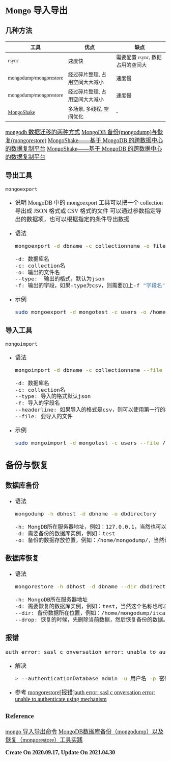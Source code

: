 <font size=4 face='楷体'>

## Mongo 导入导出

### 几种方法

| 工具                                                | 优点                           | 缺点                             |
| --------------------------------------------------- | ------------------------------ | -------------------------------- |
| rsync                                               | 速度快                         | 需要配置 rsync, 数据占用的空间大 |
| mongodump/mongorestore                              | 经过碎片整理, 占用空间大大减小 | 速度慢                           |
| mongodump/mongorestore                              | 经过碎片整理, 占用空间大大减小 | 速度慢                           |
| [MongoShake](https://github.com/alibaba/MongoShake) | 多场景, 多线程, 空间优化       | -                                |

[mongodb 数据迁移的两种方式](https://www.cnblogs.com/wangmo/p/7015809.html)
[MongoDB 备份(mongodump)与恢复(mongorestore)](https://www.runoob.com/mongodb/mongodb-mongodump-mongorestore.html)
[MongoShake——基于 MongoDB 的跨数据中心的数据复制平台](https://developer.aliyun.com/article/603329)
[MongoShake——基于 MongoDB 的跨数据中心的数据复制平台](https://blog.51cto.com/lee90/2390883)

### 导出工具

`mongoexport`

- 说明
  MongoDB 中的 mongoexport 工具可以把一个 collection 导出成 JSON 格式或 CSV 格式的文件
  可以通过参数指定导出的数据项，也可以根据指定的条件导出数据
- 语法

  ```bash
  mongoexport -d dbname -c collectionname -o file --type json/csv -f field

  -d: 数据库名
  -c: collection名
  -o: 输出的文件名
  --type:  输出的格式，默认为json
  -f: 输出的字段，如果-type为csv，则需要加上-f "字段名"
  ```

- 示例

  ```bash
  sudo mongoexport -d mongotest -c users -o /home/MongoDB/users.json --type json -f  "_id,user_id,user_name,age,status"
  ```

### 导入工具

`mongoimport`

- 语法

  ```bash
  mongoimport -d dbname -c collectionname --file filename --headerline --type json/csv -f field

  -d: 数据库名
  -c: collection名
  --type: 导入的格式默认json
  -f: 导入的字段名
  --headerline: 如果导入的格式是csv，则可以使用第一行的标题作为导入的字段
  --file: 要导入的文件
  ```

- 示例

  ```bash
  sudo mongoimport -d mongotest -c users --file /home/mongodump/articles.json --type json
  ```

## 备份与恢复

### 数据库备份

- 语法

  ```bash
  mongodump -h dbhost -d dbname -o dbdirectory

  -h: MongDB所在服务器地址，例如：127.0.0.1，当然也可以指定端口号：127.0.0.1:27017
  -d: 需要备份的数据库实例，例如：test
  -o: 备份的数据存放位置，例如：/home/mongodump/，当然该目录需要提前建立，这个目录里面存放该数据库实例的备份数据。
  ```

### 数据库恢复

- 语法

  ```bash
  mongorestore -h dbhost -d dbname --dir dbdirectory

  -h: MongoDB所在服务器地址
  -d: 需要恢复的数据库实例，例如：test，当然这个名称也可以和备份时候的不一样，比如test2
  --dir: 备份数据所在位置，例如：/home/mongodump/itcast/
  --drop: 恢复的时候，先删除当前数据，然后恢复备份的数据。就是说，恢复后，备份后添加修改的数据都会被删除，慎用！
  ```

### 报错

```bash
auth error: sasl c onversation error: unable to authenticate using mechanism
```

- 解决

  ```bash
  > --authenticationDatabase admin -u 用户名 -p 密码
  ```

- 参考
  [mongorestore[报错]auth error: sasl c onversation error: unable to authenticate using mechanism](https://blog.csdn.net/chenftli/article/details/106648019)

### Reference

[mongo 导入导出命令](https://www.cnblogs.com/yiduobaozhiblog1/p/9934933.html)
[MongoDB数据库备份（mongodump）以及恢复（mongorestore）工具实践](https://cloud.tencent.com/developer/article/2000614)

**Create On 2020.09.17, Update On 2021.04.30**
